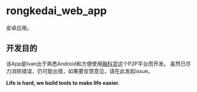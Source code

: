 # rongkedai_web_app
安卓应用。

## 开发目的 ##
该App是Ivan出于熟悉Android和方便使用[融科贷](http://www.rongkedai.com/)这个P2P平台而开发。
虽然已尽力消除错误，仍可能出错，如果要反馈意见，请在此发起issue。

**Life is hard, we build tools to make life easier.**
